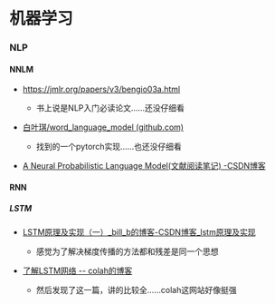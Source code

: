 # 机器学习

### NLP

#### NNLM

- https://jmlr.org/papers/v3/bengio03a.html
  - 书上说是NLP入门必读论文……还没仔细看

- [白叶琪/word_language_model (github.com)](https://github.com/BAI-Yeqi/word_language_model) 
  - 找到的一个pytorch实现……也还没仔细看
- [A Neural Probabilistic Language Model(文献阅读笔记) -CSDN博客](https://blog.csdn.net/NINJA_xu/article/details/117660476?ops_request_misc=%7B%22request%5Fid%22%3A%22165283963216782425116820%22%2C%22scm%22%3A%2220140713.130102334..%22%7D&request_id=165283963216782425116820&biz_id=0&utm_medium=distribute.pc_search_result.none-task-blog-2~all~sobaiduend~default-1-117660476-null-null.142^v10^pc_search_result_control_group,157^v4^control&utm_term=A+Neural+Probabilistic+Language+Model&spm=1018.2226.3001.4187)

#### RNN

##### LSTM

- [LSTM原理及实现（一）_bill_b的博客-CSDN博客_lstm原理及实现](https://blog.csdn.net/weixin_44162104/article/details/88660003?ops_request_misc=%7B%22request%5Fid%22%3A%22165283086116781432951546%22%2C%22scm%22%3A%2220140713.130102334..%22%7D&request_id=165283086116781432951546&biz_id=0&utm_medium=distribute.pc_search_result.none-task-blog-2~all~top_positive~default-1-88660003-null-null.142^v10^pc_search_result_control_group,157^v4^control&utm_term=LSTM&spm=1018.2226.3001.4187)
  - 感觉为了解决梯度传播的方法都和残差是同一个思想

- [了解LSTM网络 -- colah的博客](http://colah.github.io/posts/2015-08-Understanding-LSTMs/)
  - 然后发现了这一篇，讲的比较全……colah这网站好像挺强